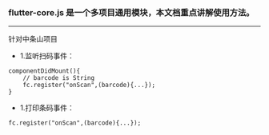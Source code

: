 ### flutter-core.js 是一个多项目通用模块，本文档重点讲解使用方法。
----------
针对中条山项目 

 * 1.监听扫码事件：
```
componentDidMount(){
	// barcode is String
	fc.register("onScan",(barcode){...});
}
```

 * 1.打印条码事件：
```
fc.register("onScan",(barcode){...});
```